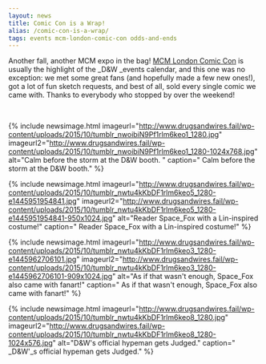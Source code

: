 ```yaml
---
layout: news
title: Comic Con is a Wrap!
alias: /comic-con-is-a-wrap/
tags: events mcm-london-comic-con odds-and-ends
---
```


Another fall, another MCM expo in the bag! [MCM London Comic Con](http://www.mcmcomiccon.com/london) is usually the highlight of the \_D&amp;W _events calendar, and this one was no exception: we met some great fans (and hopefully made a few new ones!), got a lot of fun sketch requests, and best of all, sold every single comic we came with. Thanks to everybody who stopped by over the weekend!

&nbsp;

{% include newsimage.html imageurl="http://www.drugsandwires.fail/wp-content/uploads/2015/10/tumblr_nwoibiN9Pf1rlm6keo1_1280.jpg" imageurl2="http://www.drugsandwires.fail/wp-content/uploads/2015/10/tumblr_nwoibiN9Pf1rlm6keo1_1280-1024x768.jpg" alt="Calm before the storm at the D&amp;W booth. " caption=" Calm before the storm at the D&amp;W booth." %}

{% include newsimage.html imageurl="http://www.drugsandwires.fail/wp-content/uploads/2015/10/tumblr_nwtu4kKbDF1rlm6keo5_1280-e1445951954841.jpg" imageurl2="http://www.drugsandwires.fail/wp-content/uploads/2015/10/tumblr_nwtu4kKbDF1rlm6keo5_1280-e1445951954841-950x1024.jpg" alt="Reader Space_Fox with a Lin-inspired costume!" caption=" Reader Space_Fox with a Lin-inspired costume!" %}

{% include newsimage.html imageurl="http://www.drugsandwires.fail/wp-content/uploads/2015/10/tumblr_nwtu4kKbDF1rlm6keo3_1280-e1445962706101.jpg" imageurl2="http://www.drugsandwires.fail/wp-content/uploads/2015/10/tumblr_nwtu4kKbDF1rlm6keo3_1280-e1445962706101-909x1024.jpg" alt="As if that wasn't enough, Space_Fox also came with fanart!" caption=" As if that wasn't enough, Space_Fox also came with fanart!" %}

{% include newsimage.html imageurl="http://www.drugsandwires.fail/wp-content/uploads/2015/10/tumblr_nwtu4kKbDF1rlm6keo8_1280.jpg" imageurl2="http://www.drugsandwires.fail/wp-content/uploads/2015/10/tumblr_nwtu4kKbDF1rlm6keo8_1280-1024x576.jpg" alt="D&amp;W's official hypeman gets Judged." caption=" _D&amp;W'_s official hypeman gets Judged." %}
